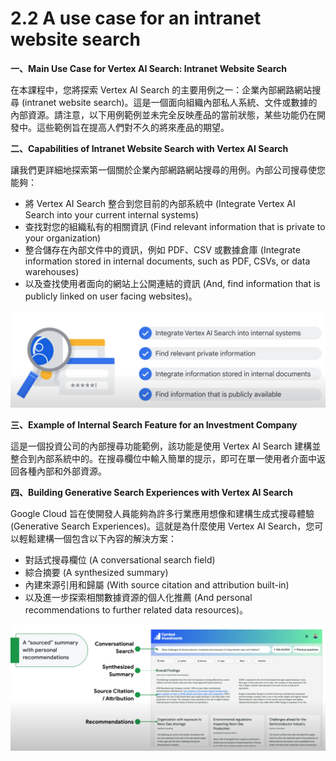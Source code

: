 # 2.2 A use case for an intranet website search

**一、Main Use Case for Vertex AI Search: Intranet Website Search**

在本課程中，您將探索 Vertex AI Search 的主要用例之一：企業內部網路網站搜尋 (intranet website search)。這是一個面向組織內部私人系統、文件或數據的內部資源。請注意，以下用例範例並未完全反映產品的當前狀態，某些功能仍在開發中。這些範例旨在提高人們對不久的將來產品的期望。

**二、Capabilities of Intranet Website Search with Vertex AI Search**

讓我們更詳細地探索第一個關於企業內部網路網站搜尋的用例。內部公司搜尋使您能夠：
- 將 Vertex AI Search 整合到您目前的內部系統中 (Integrate Vertex AI Search into your current internal systems)
- 查找對您的組織私有的相關資訊 (Find relevant information that is private to your organization)
- 整合儲存在內部文件中的資訊，例如 PDF、CSV 或數據倉庫 (Integrate information stored in internal documents, such as PDF, CSVs, or data warehouses)
- 以及查找使用者面向的網站上公開連結的資訊 (And, find information that is publicly linked on user facing websites)。

![gh](https://raw.githubusercontent.com/SeanChenR/img_gif/main/myimage/1742201848000x6azb2.png)

**三、Example of Internal Search Feature for an Investment Company**

這是一個投資公司的內部搜尋功能範例，該功能是使用 Vertex AI Search 建構並整合到內部系統中的。在搜尋欄位中輸入簡單的提示，即可在單一使用者介面中返回各種內部和外部資源。

**四、Building Generative Search Experiences with Vertex AI Search**

Google Cloud 旨在使開發人員能夠為許多行業應用想像和建構生成式搜尋體驗 (Generative Search Experiences)。這就是為什麼使用 Vertex AI Search，您可以輕鬆建構一個包含以下內容的解決方案：
- 對話式搜尋欄位 (A conversational search field)
- 綜合摘要 (A synthesized summary)
- 內建來源引用和歸屬 (With source citation and attribution built-in)
- 以及進一步探索相關數據資源的個人化推薦 (And personal recommendations to further related data resources)。

![gh](https://raw.githubusercontent.com/SeanChenR/img_gif/main/myimage/1742201942000j2gaar.png)

